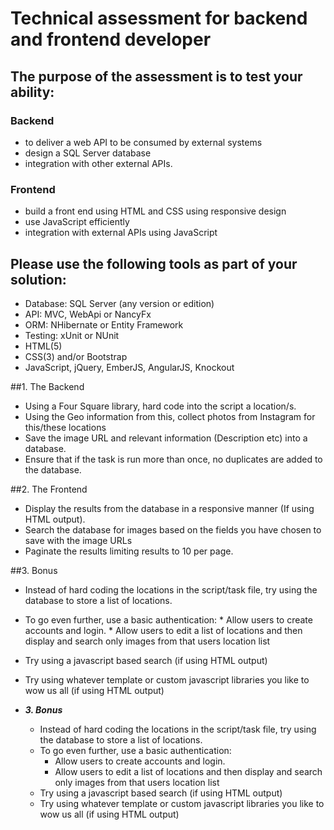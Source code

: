 # Technical assessment for backend and frontend developer

## The purpose of the assessment is to test your ability:

### Backend
* to deliver a web API to be consumed by external systems
* design a SQL Server database
* integration with other external APIs.

### Frontend
* build a front end using HTML and CSS using responsive design
* use JavaScript efficiently
* integration with external APIs using JavaScript

## Please use the following tools as part of your solution:
* Database: SQL Server (any version or edition)
* API: MVC, WebApi or NancyFx
* ORM: NHibernate or Entity Framework
* Testing: xUnit or NUnit
* HTML(5)
* CSS(3) and/or Bootstrap
* JavaScript, jQuery, EmberJS, AngularJS, Knockout


##1. The Backend
* Using a Four Square library, hard code into the script a location/s.
* Using the Geo information from this, collect photos from Instagram for this/these locations
* Save the image URL and relevant information (Description etc) into a database.
* Ensure that if the task is run more than once, no duplicates are added to the database.

##2. The Frontend
* Display the results from the database in a responsive manner (If using HTML output).
* Search the database for images based on the fields you have chosen to save with the image URLs
* Paginate the results limiting results to 10 per page.

##3. Bonus
* Instead of hard coding the locations in the script/task file, try using the database to store a list of locations.
* To go even further, use a basic authentication:
  * Allow users to create accounts and login.
  * Allow users to edit a list of locations and then display and search only images from that users location list
* Try using a javascript based search (if using HTML output)
* Try using whatever template or custom javascript libraries you like to wow us all (if using HTML output)


* ***3. Bonus***
  * Instead of hard coding the locations in the script/task file, try using the database to store a list of locations.
  * To go even further, use a basic authentication:
    * Allow users to create accounts and login.
    * Allow users to edit a list of locations and then display and search only images from that users location list
  * Try using a javascript based search (if using HTML output)
  * Try using whatever template or custom javascript libraries you like to wow us all (if using HTML output)

